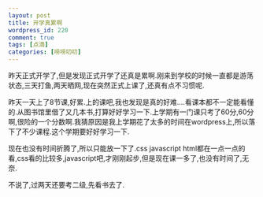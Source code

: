 ```yaml
--- 
layout: post
title: 开学真累啊
wordpress_id: 220
comment: true
tags: [点滴]
categories: [唠唠叨叨]
---
```

昨天正式开学了,但是发现正式开学了还真是累啊.刚来到学校的时候一直都是游荡状态,三天打鱼,两天晒网,现在突然正式上课了,还真有点不习惯呢.

昨天一天上了8节课,好累.上的课吧,我也发现是真的好难....看课本都不一定能看懂的.从图书馆里借了又几本书,打算好好学习一下.上学期有一门课只考了60分,60分啊,很险的一个分数啊.我猜原因是我上学期花了太多的时间在wordpress上,所以落下了不少课程.这个学期要好好学习一下.

现在也没有时间折腾了,所以只能放一下了.css javascript html都在一点一点的看,css看的比较多,javascript吧,才刚刚起步,但是现在课一多了,也没有时间了,无奈.

不说了,过两天还要考二级,先看书去了.
